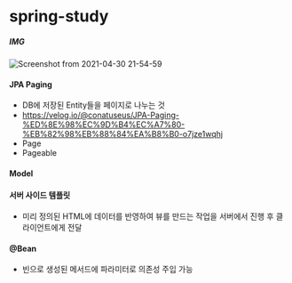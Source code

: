 # spring-study




##### IMG
![Screenshot from 2021-04-30 21-54-59](https://user-images.githubusercontent.com/55729930/116698050-e42eed00-a9fe-11eb-92a6-e1a143e86e61.png)

#### JPA Paging
* DB에 저장된 Entity들을 페이지로 나누는 것
* https://velog.io/@conatuseus/JPA-Paging-%ED%8E%98%EC%9D%B4%EC%A7%80-%EB%82%98%EB%88%84%EA%B8%B0-o7jze1wqhj
* Page
* Pageable

#### Model

#### 서버 사이드 템플릿
* 미리 정의된 HTML에 데이터를 반영하여 뷰를 만드는 작업을 서버에서 진행 후 클라이언트에게 전달

#### @Bean
* 빈으로 생성된 메서드에 파라미터로 의존성 주입 가능
